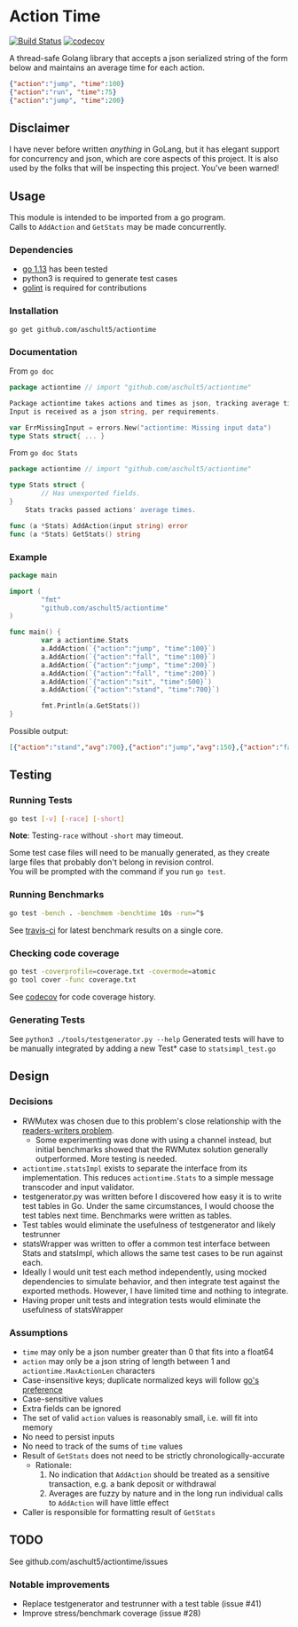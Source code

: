 # Action Time
[![Build Status](https://travis-ci.com/aschult5/actiontime.svg?branch=master)](https://travis-ci.com/aschult5/actiontime)
[![codecov](https://codecov.io/gh/aschult5/actiontime/branch/master/graph/badge.svg)](https://codecov.io/gh/aschult5/actiontime)

A thread-safe Golang library that accepts a json serialized string of the form below and maintains an average time for each action.
```json
{"action":"jump", "time":100}
{"action":"run", "time":75}
{"action":"jump", "time":200}
```

## Disclaimer
I have never before written *anything* in GoLang, but it has elegant support for concurrency and json, which are core aspects of this project. It is also used by the folks that will be inspecting this project. You've been warned!

## Usage
This module is intended to be imported from a go program.  
Calls to `AddAction` and `GetStats` may be made concurrently.

### Dependencies
* [go 1.13](https://golang.org/dl/) has been tested
* python3 is required to generate test cases
* [golint](https://github.com/golang/lint) is required for contributions

### Installation
`go get github.com/aschult5/actiontime`

### Documentation
From `go doc`
```go
package actiontime // import "github.com/aschult5/actiontime"

Package actiontime takes actions and times as json, tracking average times.
Input is received as a json string, per requirements.

var ErrMissingInput = errors.New("actiontime: Missing input data")
type Stats struct{ ... }
```

From `go doc Stats`
```go
package actiontime // import "github.com/aschult5/actiontime"

type Stats struct {
        // Has unexported fields.
}
    Stats tracks passed actions' average times.

func (a *Stats) AddAction(input string) error
func (a *Stats) GetStats() string
```

### Example
```go
package main

import (
        "fmt"
        "github.com/aschult5/actiontime"
)

func main() {
        var a actiontime.Stats
        a.AddAction(`{"action":"jump", "time":100}`)
        a.AddAction(`{"action":"fall", "time":100}`)
        a.AddAction(`{"action":"jump", "time":200}`)
        a.AddAction(`{"action":"fall", "time":200}`)
        a.AddAction(`{"action":"sit", "time":500}`)
        a.AddAction(`{"action":"stand", "time":700}`)

        fmt.Println(a.GetStats())
}
```
Possible output:
```json
[{"action":"stand","avg":700},{"action":"jump","avg":150},{"action":"fall","avg":150},{"action":"sit","avg":500}]
```

## Testing
### Running Tests
```bash
go test [-v] [-race] [-short]
```
**Note**:  Testing`-race` without `-short` may timeout.

Some test case files will need to be manually generated, as they create large files that probably don't belong in revision control.  
You will be prompted with the command if you run `go test`.  

### Running Benchmarks
```bash
go test -bench . -benchmem -benchtime 10s -run=^$
```

See [travis-ci](https://travis-ci.com/aschult5/actiontime) for latest benchmark results on a single core.

### Checking code coverage
```bash
go test -coverprofile=coverage.txt -covermode=atomic
go tool cover -func coverage.txt
```
See [codecov](https://codecov.io/gh/aschult5/actiontime) for code coverage history.

### Generating Tests
See `python3 ./tools/testgenerator.py --help`
Generated tests will have to be manually integrated by adding a new Test\* case to `statsimpl_test.go`

## Design
### Decisions
* RWMutex was chosen due to this problem's close relationship with the [readers-writers problem](https://en.m.wikipedia.org/wiki/Readers%E2%80%93writers_problem).
  * Some experimenting was done with using a channel instead, but initial benchmarks showed that the RWMutex solution generally outperformed. More testing is needed.
* `actiontime.statsImpl` exists to separate the interface from its implementation. This reduces `actiontime.Stats` to a simple message transcoder and input validator.
*  testgenerator.py was written before I discovered how easy it is to write test tables in Go. Under the same circumstances, I would choose the test tables next time. Benchmarks were written as tables.
  * Test tables would eliminate the usefulness of testgenerator and likely testrunner
*  statsWrapper was written to offer a common test interface between Stats and statsImpl, which allows the same test cases to be run against each.
  * Ideally I would unit test each method independently, using mocked dependencies to simulate behavior, and then integrate test against the exported methods. However, I have limited time and nothing to integrate.
  * Having proper unit tests and integration tests would eliminate the usefulness of statsWrapper


### Assumptions

* `time` may only be a json number greater than 0 that fits into a float64
* `action` may only be a json string of length between 1 and `actiontime.MaxActionLen` characters
* Case-insensitive keys; duplicate normalized keys will follow [go's preference](https://blog.golang.org/json-and-go)
* Case-sensitive values
* Extra fields can be ignored
* The set of valid `action` values is reasonably small, i.e. will fit into memory
* No need to persist inputs
* No need to track of the sums of `time` values
* Result of `GetStats` does not need to be strictly chronologically-accurate
  * Rationale:
    1. No indication that `AddAction` should be treated as a sensitive transaction, e.g. a bank deposit or withdrawal
    2. Averages are fuzzy by nature and in the long run individual calls to `AddAction` will have little effect
* Caller is responsible for formatting result of `GetStats`

## TODO
See github.com/aschult5/actiontime/issues

### Notable improvements
* Replace testgenerator and testrunner with a test table (issue #41)
* Improve stress/benchmark coverage (issue #28)

